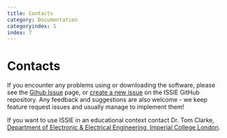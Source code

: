 ```yaml
---
title: Contacts
category: Documentation
categoryindex: 1
index: 7
---
```


# Contacts

If you encounter any problems using or downloading the software, please see the [Gihub Issue](https://github.com/tomcl/issie/issues) page, or [create a new issue](https://github.com/tomcl/issie/issues/new) on the ISSIE GitHub repository. Any feedback and suggestions are also welcome - we keep feature request issues and usually manage to implement them!

If you want to use ISSIE in an educational context contact Dr. Tom Clarke, [Department of Electronic & Electrical Engineering, Imperial College London](https://www.imperial.ac.uk/electrical-engineering).

